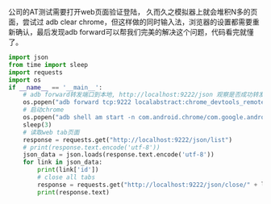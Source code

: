 公司的AT测试需要打开web页面验证登陆， 久而久之模拟器上就会堆积N多的页面，尝试过 adb clear chrome，但这样做的同时输入法，浏览器的设置都需要重新确认，最后发现adb forward可以帮我们完美的解决这个问题，代码看完就懂了。



```python
import json
from time import sleep
import requests
import os
if __name__ == '__main__':
    # adb forward转发端口到本地, http://localhost:9222/json 观察是否成功转发
    os.popen("adb forward tcp:9222 localabstract:chrome_devtools_remote")
    # 启动chrome
    os.popen("adb shell am start -n com.android.chrome/com.google.android.apps.chrome.Main")
    sleep(3)
    # 读取web tab页面
    response = requests.get("http://localhost:9222/json/list")
    # print(response.text.encode('utf-8'))
    json_data = json.loads(response.text.encode('utf-8'))
    for link in json_data:
        print(link['id'])
        # close all tabs
        response = requests.get("http://localhost:9222/json/close/" + link['id'])
        print(response.text)
```

